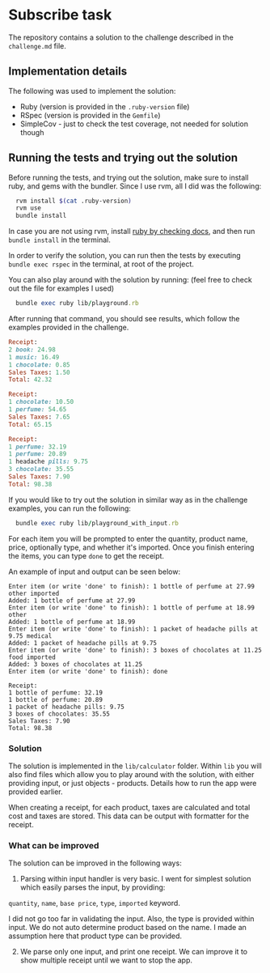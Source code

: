 # Subscribe task

The repository contains a solution to the challenge described in the `challenge.md` file.

## Implementation details

The following was used to implement the solution:

* Ruby  (version is provided in the `.ruby-version` file)
* RSpec (version is provided in the `Gemfile`)
* SimpleCov - just to check the test coverage, not needed for solution though

## Running the tests and trying out the solution

Before running the tests, and trying out the solution, make sure to install ruby, and gems with the bundler.
Since I use rvm, all I did was the following:

```bash
  rvm install $(cat .ruby-version)
  rvm use
  bundle install
```

In case you are not using rvm, install [ruby by checking docs](https://www.ruby-lang.org/en/documentation/installation/), and then run `bundle install` in the terminal.

In order to verify the solution, you can run then the tests by executing `bundle exec rspec` in the terminal, at root of the project.

You can also play around with the solution by running: (feel free to check out the file for examples I used)

```ruby
  bundle exec ruby lib/playground.rb
```

After running that command, you should see results, which follow the examples provided in the challenge.

```ruby
Receipt:
2 book: 24.98
1 music: 16.49
1 chocolate: 0.85
Sales Taxes: 1.50
Total: 42.32

Receipt:
1 chocolate: 10.50
1 perfume: 54.65
Sales Taxes: 7.65
Total: 65.15

Receipt:
1 perfume: 32.19
1 perfume: 20.89
1 headache pills: 9.75
3 chocolate: 35.55
Sales Taxes: 7.90
Total: 98.38
```

If you would like to try out the solution in similar way as in the challenge examples, you can run the following:

```ruby
  bundle exec ruby lib/playground_with_input.rb
```

For each item you will be prompted to enter the quantity, product name, price, optionally type, and whether it's imported.
Once you finish entering the items, you can type `done` to get the receipt.

An example of input and output can be seen below:

```shell
Enter item (or write 'done' to finish): 1 bottle of perfume at 27.99 other imported
Added: 1 bottle of perfume at 27.99
Enter item (or write 'done' to finish): 1 bottle of perfume at 18.99 other
Added: 1 bottle of perfume at 18.99
Enter item (or write 'done' to finish): 1 packet of headache pills at 9.75 medical
Added: 1 packet of headache pills at 9.75
Enter item (or write 'done' to finish): 3 boxes of chocolates at 11.25 food imported
Added: 3 boxes of chocolates at 11.25
Enter item (or write 'done' to finish): done

Receipt:
1 bottle of perfume: 32.19
1 bottle of perfume: 20.89
1 packet of headache pills: 9.75
3 boxes of chocolates: 35.55
Sales Taxes: 7.90
Total: 98.38
```

### Solution

The solution is implemented in the `lib/calculator` folder. Within `lib` you will also find files which allow you to
play around with the solution, with either providing input, or just objects - products. 
Details how to run the app were provided earlier.

When creating a receipt, for each product, taxes are calculated and total cost and taxes are stored.
This data can be output with formatter for the receipt.

### What can be improved

The solution can be improved in the following ways:

1. Parsing within input handler is very basic. I went for simplest solution which easily parses the input, by providing:

`quantity`, `name`, `base price`, `type`, `imported` keyword. 

I did not go too far in validating the input. Also, the type is provided within input. 
We do not auto determine product based on the name. I made an assumption here that product type can be provided.

2. We parse only one input, and print one receipt. We can improve it to show multiple receipt until we want to stop the app.

